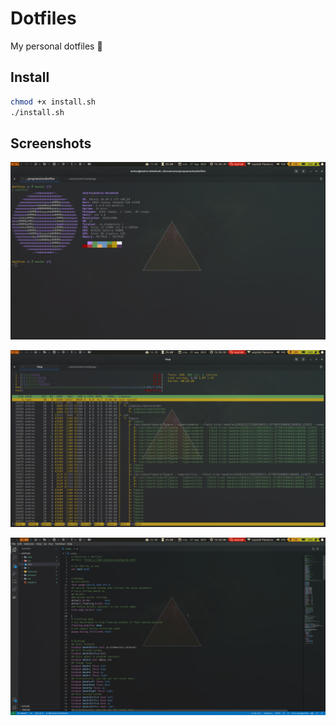 # Dotfiles

My personal dotfiles 🧉

## Install

```bash
chmod +x install.sh
./install.sh
```

## Screenshots

![neofetch](docs/neofetch.png)

![htop](docs/htop.png)

![code](docs/code.png)
